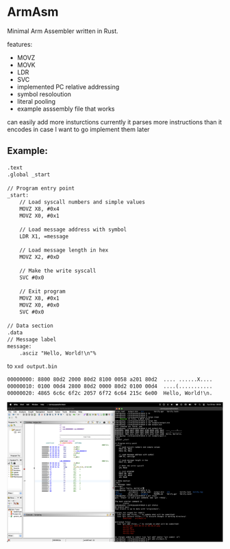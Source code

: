 # ArmAsm

Minimal Arm Assembler written in Rust.

features:
- MOVZ
- MOVK 
- LDR 
- SVC 
- implemented PC relative addressing 
- symbol resoloution 
- literal pooling
- example asssembly file that works

can easily add more insturctions currently it parses more instructions than it encodes in case I want to go implement them later


## Example: 
```assembly
.text
.global _start

// Program entry point
_start:
    // Load syscall numbers and simple values
    MOVZ X8, #0x4
    MOVZ X0, #0x1
    
    // Load message address with symbol
    LDR X1, =message
    
    // Load message length in hex
    MOVZ X2, #0xD
    
    // Make the write syscall
    SVC #0x0
    
    // Exit program
    MOVZ X8, #0x1
    MOVZ X0, #0x0
    SVC #0x0

// Data section
.data
// Message label
message:
    .asciz "Hello, World!\n"%  
```
to 
`xxd output.bin`
```
00000000: 8800 80d2 2000 80d2 8100 0058 a201 80d2  .... ......X....
00000010: 0100 00d4 2800 80d2 0000 80d2 0100 00d4  ....(...........
00000020: 4865 6c6c 6f2c 2057 6f72 6c64 215c 6e00  Hello, World!\n.
```

![verify](decomp.png)

